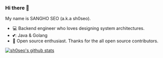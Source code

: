 ### Hi there 👋

<!--
**sh0seo/sh0seo** is a ✨ _special_ ✨ repository because its `README.md` (this file) appears on your GitHub profile.

Here are some ideas to get you started:

- 🔭 I’m currently working on ...
- 🌱 I’m currently learning ...
- 👯 I’m looking to collaborate on ...
- 🤔 I’m looking for help with ...
- 💬 Ask me about ...
- 📫 How to reach me: ...
- 😄 Pronouns: ...
- ⚡ Fun fact: ...
-->

My name is SANGHO SEO (a.k.a sh0seo).

- :computer: Backend engineer who loves designing system architectures.
- 💕: Java & Golang
- :gift: Open source enthusiast. Thanks for the all open source contributors.

[![sh0seo's github stats](https://github-readme-stats.vercel.app/api?username=sh0seo&count_private=true&show_icons=true)](https://github.com/anuraghazra/github-readme-stats)
